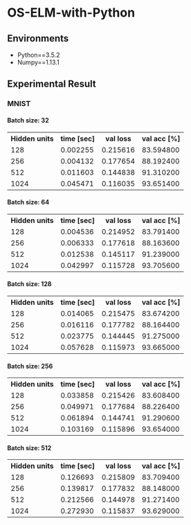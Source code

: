 # OS-ELM-with-Python

## Environments

* Python==3.5.2
* Numpy==1.13.1

## Experimental Result

### MNIST

#### Batch size: 32
<table>
    <tr>
        <th>Hidden units</th>
        <th>time [sec]</th>
        <th>val loss</th>
        <th>val acc [%]</th>
    </tr>
    <tr>
        <td>128</td>
        <td>0.002255</td>
        <td>0.215616</td>
        <td>83.594800</td>
    </tr>
    <tr>
        <td>256</td>
        <td>0.004132</td>
        <td>0.177654</td>
        <td>88.192400</td>
    </tr>
    <tr>
        <td>512</td>
        <td>0.011603</td>
        <td>0.144838</td>
        <td>91.310200</td>
    </tr>
    <tr>
        <td>1024</td>
        <td>0.045471</td>
        <td>0.116035</td>
        <td>93.651400</td>
    </tr>
</table>

#### Batch size: 64
<table>
<tr>
    <th>Hidden units</th>
    <th>time [sec]</th>
    <th>val loss</th>
    <th>val acc [%]</th>
</tr>
<tr>
        <td>128</td>
        <td>0.004536</td>
        <td>0.214952</td>
        <td>83.791400</td>
</tr>
<tr>
        <td>256</td>
        <td>0.006333</td>
        <td>0.177618</td>
        <td>88.163600</td>
</tr>
<tr>
        <td>512</td>
        <td>0.012538</td>
        <td>0.145117</td>
        <td>91.239000</td>
</tr>
<tr>
        <td>1024</td>
        <td>0.042997</td>
        <td>0.115728</td>
        <td>93.705600</td>
</tr>
</table>

#### Batch size: 128
<table>
<tr>
    <th>Hidden units</th>
    <th>time [sec]</th>
    <th>val loss</th>
    <th>val acc [%]</th>
</tr>
<tr>
        <td>128</td>
        <td>0.014065</td>
        <td>0.215475</td>
        <td>83.674200</td>
</tr>
<tr>
        <td>256</td>
        <td>0.016116</td>
        <td>0.177782</td>
        <td>88.164400</td>
</tr>
<tr>
        <td>512</td>
        <td>0.023775</td>
        <td>0.144445</td>
        <td>91.275000</td>
</tr>
<tr>
        <td>1024</td>
        <td>0.057628</td>
        <td>0.115973</td>
        <td>93.665000</td>
</tr>
</table>

#### Batch size: 256
<table>
<tr>
    <th>Hidden units</th>
    <th>time [sec]</th>
    <th>val loss</th>
    <th>val acc [%]</th>
</tr>
<tr>
        <td>128</td>
        <td>0.033858</td>
        <td>0.215426</td>
        <td>83.608400</td>
</tr>
<tr>
        <td>256</td>
        <td>0.049971</td>
        <td>0.177684</td>
        <td>88.226400</td>
</tr>
<tr>
        <td>512</td>
        <td>0.061894</td>
        <td>0.144741</td>
        <td>91.290600</td>
</tr>
<tr>
        <td>1024</td>
        <td>0.103169</td>
        <td>0.115896</td>
        <td>93.654000</td>
</tr>
</table>

#### Batch size: 512
<table>
<tr>
    <th>Hidden units</th>
    <th>time [sec]</th>
    <th>val loss</th>
    <th>val acc [%]</th>
</tr>
<tr>
        <td>128</td>
        <td>0.126693</td>
        <td>0.215809</td>
        <td>83.709400</td>
</tr>
<tr>
        <td>256</td>
        <td>0.139817</td>
        <td>0.177832</td>
        <td>88.148000</td>
</tr>
<tr>
        <td>512</td>
        <td>0.212566</td>
        <td>0.144978</td>
        <td>91.271400</td>
</tr>
<tr>
        <td>1024</td>
        <td>0.272930</td>
        <td>0.115837</td>
        <td>93.629000</td>
</tr>
</table>
